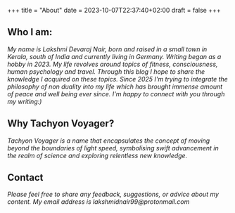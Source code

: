 +++
title = "About"
date = 2023-10-07T22:37:40+02:00
draft = false
+++



## Who I am:
_My name is Lakshmi Devaraj Nair, born and raised in a small town in Kerala, south of India and currently living in Germany. Writing began as a hobby in 2023. My life revolves around topics of fitness, consciousness, human psychology and travel. Through this blog I hope to share the knowledge I acquired on these topics. Since 2025 I'm trying to integrate the philosophy of non duality into my life which has brought immense amount of peace and well being ever since. I'm happy to connect with you through my writing:)_

## Why Tachyon Voyager?
_Tachyon Voyager is a name that encapsulates the concept of moving beyond the boundaries of light speed, symbolising swift advancement in the realm of science and exploring relentless new knowledge._

## Contact
_Please feel free to share any feedback, suggestions, or advice about my content. My email address is lakshmidnair99@protonmail.com_

